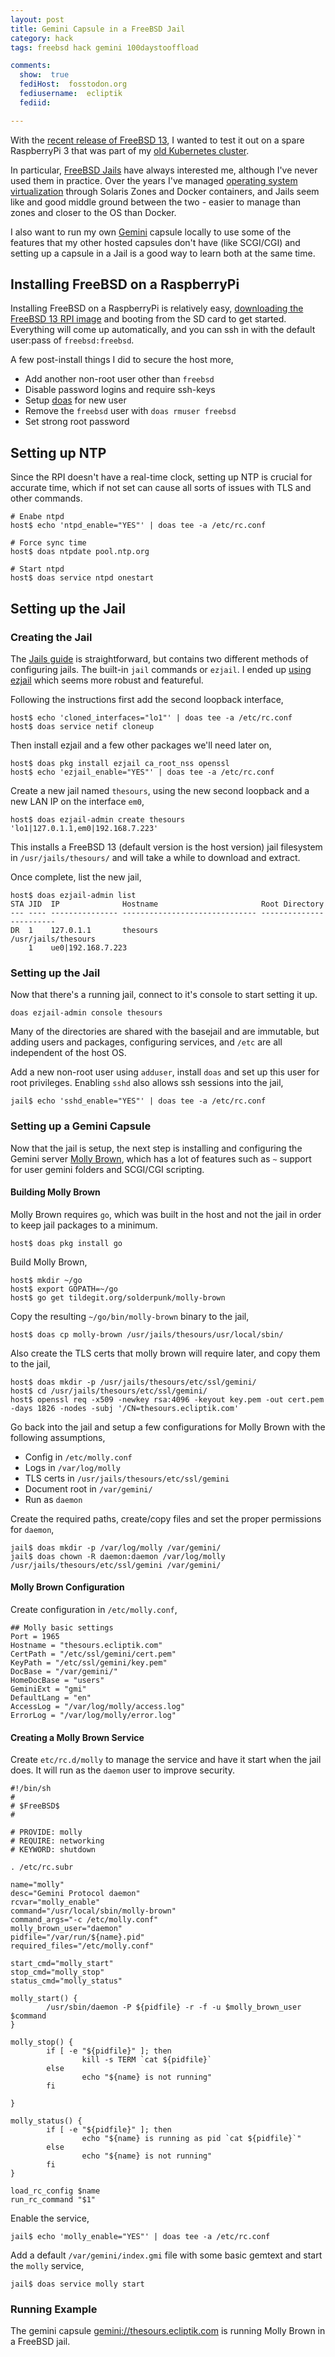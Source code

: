 ```yaml
---
layout: post
title: Gemini Capsule in a FreeBSD Jail
category: hack
tags: freebsd hack gemini 100daystooffload

comments:
  show:  true
  fediHost:  fosstodon.org
  fediusername:  ecliptik
  fediid:  

---
```


With the [recent release of FreeBSD 13](https://www.freebsd.org/releases/13.0R/announce/), I wanted to test it out on a spare RaspberryPi 3 that was part of my [old Kubernetes cluster](https://www.ecliptik.com/Raspberry-Pi-Kubernetes-Cluster/).

In particular, [FreeBSD Jails](https://docs.freebsd.org/en/books/handbook/jails/) have always interested me, although I've never used them in practice. Over the years I've managed [operating system virtualization](https://en.wikipedia.org/wiki/OS-level_virtualization) through Solaris Zones and Docker containers, and Jails seem like and good middle ground between the two - easier to manage than zones and closer to the OS than Docker.

I also want to run my own [Gemini](https://gemini.circumlunar.space) capsule locally to use some of the features that my other hosted capsules don't have (like SCGI/CGI) and setting up a capsule in a Jail is a good way to learn both at the same time.

## Installing FreeBSD on a RaspberryPi

Installing FreeBSD on a RaspberryPi is relatively easy, [downloading the FreeBSD 13 RPI image](https://download.freebsd.org/ftp/releases/arm64/aarch64/ISO-IMAGES/13.0/) and booting from the SD card to get started. Everything will come up automatically, and you can ssh in with the default user:pass of `freebsd:freebsd`.

A few post-install things I did to secure the host more,

* Add another non-root user other than `freebsd`
* Disable password logins and require ssh-keys
* Setup [doas](https://man.openbsd.org/doas) for new user
* Remove the `freebsd` user with `doas rmuser freebsd`
* Set strong root password

## Setting up NTP

Since the RPI doesn't have a real-time clock, setting up NTP is crucial for accurate time, which if not set can cause all sorts of issues with TLS and other commands.

```
# Enabe ntpd
host$ echo 'ntpd_enable="YES"' | doas tee -a /etc/rc.conf

# Force sync time
host$ doas ntpdate pool.ntp.org

# Start ntpd
host$ doas service ntpd onestart
```

## Setting up the Jail

### Creating the Jail

The [Jails guide](https://docs.freebsd.org/en/books/handbook/jails/) is straightforward, but contains two different methods of configuring jails. The built-in `jail` commands or `ezjail`. I ended up [using ezjail](https://docs.freebsd.org/en/books/handbook/jails/#jails-ezjail) which seems more robust and featureful.

Following the instructions first add the second loopback interface,

```
host$ echo 'cloned_interfaces="lo1"' | doas tee -a /etc/rc.conf
host$ doas service netif cloneup
```

Then install ezjail and a few other packages we'll need later on,

```
host$ doas pkg install ezjail ca_root_nss openssl
host$ echo 'ezjail_enable="YES"' | doas tee -a /etc/rc.conf
```

Create a new jail named `thesours`, using the new second loopback and a new LAN IP on the interface `em0`,

```
host$ doas ezjail-admin create thesours 'lo1|127.0.1.1,em0|192.168.7.223'
```

This installs a FreeBSD 13 (default version is the host version) jail filesystem in `/usr/jails/thesours/` and will take a while to download and extract.

Once complete, list the new jail,

```
host$ doas ezjail-admin list
STA JID  IP              Hostname                       Root Directory
--- ---- --------------- ------------------------------ ------------------------
DR  1    127.0.1.1       thesours                       /usr/jails/thesours
    1    ue0|192.168.7.223
```

### Setting up the Jail

Now that there's a running jail, connect to it's console to start setting it up.

```
doas ezjail-admin console thesours
```

Many of the directories are shared with the basejail and are immutable, but adding users and packages, configuring services, and `/etc` are all independent of the host OS.

Add a new non-root user using `adduser`, install `doas` and set up this user for root privileges. Enabling `sshd` also allows ssh sessions into the jail,

```
jail$ echo 'sshd_enable="YES"' | doas tee -a /etc/rc.conf
```

### Setting up a Gemini Capsule

Now that the jail is setup, the next step is installing and configuring the Gemini server [Molly Brown](https://tildegit.org/solderpunk/molly-brown), which has a lot of features such as `~` support for user gemini folders and SCGI/CGI scripting.

#### Building Molly Brown

Molly Brown requires `go`, which was built in the host and not the jail in order to keep jail packages to a minimum.

```
host$ doas pkg install go
```

Build Molly Brown,

```
host$ mkdir ~/go
host$ export GOPATH=~/go
host$ go get tildegit.org/solderpunk/molly-brown
```

Copy the resulting `~/go/bin/molly-brown` binary to the jail,

```
host$ doas cp molly-brown /usr/jails/thesours/usr/local/sbin/
```

Also create the TLS certs that molly brown will require later, and copy them to the jail,

```
host$ doas mkdir -p /usr/jails/thesours/etc/ssl/gemini/
host$ cd /usr/jails/thesours/etc/ssl/gemini/
host$ openssl req -x509 -newkey rsa:4096 -keyout key.pem -out cert.pem -days 1826 -nodes -subj '/CN=thesours.ecliptik.com'
```

Go back into the jail and setup a few configurations for Molly Brown with the following assumptions,

* Config in `/etc/molly.conf`
* Logs in `/var/log/molly`
* TLS certs in `/usr/jails/thesours/etc/ssl/gemini`
* Document root in `/var/gemini/`
* Run as `daemon`

Create the required paths, create/copy files and set the proper permissions for `daemon`,

```
jail$ doas mkdir -p /var/log/molly /var/gemini/
jail$ doas chown -R daemon:daemon /var/log/molly /usr/jails/thesours/etc/ssl/gemini /var/gemini/
```

#### Molly Brown Configuration

Create  configuration in `/etc/molly.conf`,

```
## Molly basic settings
Port = 1965
Hostname = "thesours.ecliptik.com"
CertPath = "/etc/ssl/gemini/cert.pem"
KeyPath = "/etc/ssl/gemini/key.pem"
DocBase = "/var/gemini/"
HomeDocBase = "users"
GeminiExt = "gmi"
DefaultLang = "en"
AccessLog = "/var/log/molly/access.log"
ErrorLog = "/var/log/molly/error.log"
```

#### Creating a Molly Brown Service

Create `etc/rc.d/molly` to manage the service and have it start when the jail does. It will run as the `daemon` user to improve security.

```
#!/bin/sh
#
# $FreeBSD$
#

# PROVIDE: molly
# REQUIRE: networking
# KEYWORD: shutdown

. /etc/rc.subr

name="molly"
desc="Gemini Protocol daemon"
rcvar="molly_enable"
command="/usr/local/sbin/molly-brown"
command_args="-c /etc/molly.conf"
molly_brown_user="daemon"
pidfile="/var/run/${name}.pid"
required_files="/etc/molly.conf"

start_cmd="molly_start"
stop_cmd="molly_stop"
status_cmd="molly_status"

molly_start() {
        /usr/sbin/daemon -P ${pidfile} -r -f -u $molly_brown_user $command
}

molly_stop() {
        if [ -e "${pidfile}" ]; then
                kill -s TERM `cat ${pidfile}`
        else
                echo "${name} is not running"
        fi

}

molly_status() {
        if [ -e "${pidfile}" ]; then
                echo "${name} is running as pid `cat ${pidfile}`"
        else
                echo "${name} is not running"
        fi
}

load_rc_config $name
run_rc_command "$1"
```

Enable the service,

```
jail$ echo 'molly_enable="YES"' | doas tee -a /etc/rc.conf
```

Add a default `/var/gemini/index.gmi` file with some basic gemtext and start the `molly` service,

```
jail$ doas service molly start
```

### Running Example

The gemini capsule [gemini://thesours.ecliptik.com](gemini://thesours.ecliptik.com) is running Molly Brown in a FreeBSD jail.
